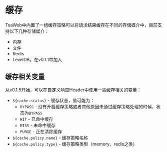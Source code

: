 # 缓存
TeaWeb中内置了一组缓存策略可以将请求结果缓存在不同的存储媒介中，目前支持以下几种存储媒介：
* 内存
* 文件
* Redis
* LevelDB，在v0.1.1中加入

## 缓存相关变量
从v0.1.5开始，可以在自定义响应Header中使用一些缓存相关的变量：
* `${cache.status}` - 缓存状态，值可能为：
  * `BYPASS` - 没有开启缓存策略或者其他原因未通过缓存策略处理的时候，状态为`BYPASS`
  * `HIT` - 已命中缓存
  * `MISS` - 未命中缓存
  * `PURGE` - 正在清除缓存
* `${cache.policy.name}` - 缓存策略名称
* `${cache.policy.type}` - 缓存策略类型（memory、redis之类） 

